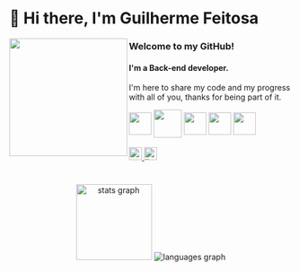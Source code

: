 # 👋 Hi there, I'm Guilherme Feitosa

<img align="left" width="210" src="https://cdn-icons-png.flaticon.com/512/1674/1674969.png"  />

### Welcome to my GitHub!
<h4 align="left">I'm a Back-end developer.</h4>
<p align="left">I'm here to share my code and my progress with all of you, thanks for being part of it.</p>

<div align="left">
 <img align="center" height="40" width="40" src="https://cdn.jsdelivr.net/gh/devicons/devicon/icons/typescript/typescript-plain.svg" />
 <img align="center" height="50" width="50" src="https://cdn.jsdelivr.net/gh/devicons/devicon/icons/php/php-original.svg" />
 <img align="center" height="40" width="40" src="https://cdn.jsdelivr.net/gh/devicons/devicon/icons/java/java-original.svg" />
 <img align="center" height="40" width="40" src="https://cdn.jsdelivr.net/gh/devicons/devicon/icons/postgresql/postgresql-original.svg" />
 <img align="center" height="40" width="40" src="https://cdn.jsdelivr.net/gh/devicons/devicon/icons/mysql/mysql-original.svg" />
</div><br />

<div align="left">
  <a href="https://mail.google.com/mail/u/2/?tf=cm&fs=1&to=guifcm12@gmail.com&hl=pt" target="_blank">
    <img src="https://img.shields.io/badge/Gmail-D14836?style=for-the-badge&logo=gmail&logoColor=white" height="23" alt="portfolio logo"/>
  </a>
  <a href="https://www.linkedin.com/in/guilherme-fcm/" target="_blank">
    <img src="https://img.shields.io/badge/LinkedIn-0077B5?style=for-the-badge&logo=linkedin&logoColor=white" height="23" alt="linkedin logo"/>
  </a>
</div>

#

<div align="center">
  <img src="https://github-readme-stats.vercel.app/api?hide_title=true&hide_rank=false&show_icons=true&include_all_commits=true&count_private=true&disable_animations=false&theme=dark&locale=pt-br&hide_border=false&username=guilherme-fcm" height="135" alt="stats graph"  />
  <img src="https://github-readme-stats.vercel.app/api/top-langs?locale=pt-br&hide_title=true&layout=compact&card_width=320&langs_count=6&theme=dark&hide_border=false&username=guilherme-fcm" alt="languages graph"  />
</div>
